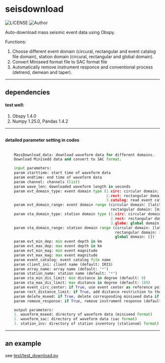 # seisdownload
![LICENSE](https://img.shields.io/badge/license-MIT-green)
![Author](https://img.shields.io/badge/Author-TianyuCui-blue.svg)


Auto-download mass seismic event data using Obspy.

Functions:
1. Choose different event domain (circural, rectangular and event catalog file domain), station domain (circural, rectangular and global domain).
2. Convert Miniseed format file to SAC format file
3. Automatically remove instrument responce and conventional process (detrend, demean and taper).

***
## dependencies
#### test well:
1. Obspy 1.4.0 
2. Numpy 1.25.0, Pandas 1.4.2
***
## 
#### detailed parameter setting in codes
```Python

    MassDownload_data: download waveform data for different domains.
    Download Minisedd data and convert to SAC format.

    input parameters:
    param starttime: start time of waveform data
    param endtime: end time of waveform data
    param channel: channels (list)
    param wave_len: downloaded waveform length in seconds
    param evt_domain_type: event domain type (1.circ: circular domain; 
                                              2.rect: rectangular domain; 
                                              3.catalog: read event catalog file (csv or other obspy format))
    param evt_domain_range: event domain range (circular domain: [latitude, longitude, minradius, maxradius] in degree;
                                                rectangular domain: [minlatitude, maxlatitude, minlongitude, maxlongitude] in degree)
    param sta_domain_type: station domain type (1.circ: circular domain; 
                                                2.rect: rectangular domain; 
                                                3.globe: global domain)
    param sta_domain_range: station domain range (circular domain: [latitude, longitude, minradius, maxradius] in degree;
                                                  rectangular domain: [minlatitude, maxlatitude, minlongitude, maxlongitude] in degree;
                                                  global domain: [])
    param evt_min_dep: min event depth in km
    param evt_max_dep: max event depth in km
    param evt_min_mag: min event magnitude
    param evt_max_mag: max event magnitude
    param event_catalog: event catalog file name
    param client_ini: client name (default: IRIS)
    param array_name: array name (default: "*")
    param station_name: station name (default: "*")
    param sta_min_dis_limit: min distance in degree (default: 0)
    param sta_max_dis_limit: max distance in degree (default: 180)
    param event_circ_center: if True, use event center as reference point (default: False)
    param rect_distance_limit: if True, add distance restriction to the Rectangular domain (default: False)
    param delete_mseed: if True, delete corresponding miniseed data if miniseed convert to sac successfully (default: True)
    param remove_response: if True, remove instrument response (default: False)

    output parameters:
    1. waveform_mseed: directory of waveform data (miniseed format)
    2. waveform_sac: directory of waveform data (sac format)
    3. station_inv: directory of station inventory (stationxml format)
```
***
## an example
see [test/test_download.py](test/test_download.py)

